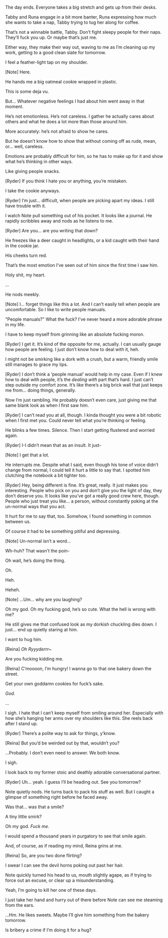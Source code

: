 The day ends. Everyone takes a big stretch and gets up from their desks.

Tabby and Runa engage in a bit more banter, Runa expressing how much she wants to take a nap, Tabby trying to tug her along for coffee.

That’s not a winnable battle, Tabby. Don’t fight sleepy people for their naps. They’ll fuck you up. Or maybe that’s just me.

Either way, they make their way out, waving to me as I’m cleaning up my work, getting to a good clean slate for tomorrow.

I feel a feather-light tap on my shoulder.

[Note] Here.

He hands me a big oatmeal cookie wrapped in plastic.

This is some deja vu.

But... Whatever negative feelings I had about him went away in that moment.

He’s not emotionless. He’s not careless. I gather he actually cares about others and what he does a lot more than those around him.

More accurately: he’s not afraid to show he cares.

But he doesn’t know how to show that without coming off as rude, mean, or... well, careless.

Emotions are probably difficult for him, so he has to make up for it and show what he’s thinking in other ways.

Like giving people snacks.

[Ryder] If you think I hate you or anything, you’re mistaken.

I take the cookie anyways.

[Ryder] I’m just... difficult, when people are picking apart my ideas. I still have trouble with it.

I watch Note pull something out of his pocket. It looks like a journal. He rapidly scribbles away and nods as he listens to me.

[Ryder] Are you... are you writing that down?

He freezes like a deer caught in headlights, or a kid caught with their hand in the cookie jar.

His cheeks turn red.

That’s the most emotion I’ve seen out of him since the first time I saw him.

Holy shit, my heart.

...

He nods meekly.

[Note] I... forget things like this a lot. And I can’t easily tell when people are uncomfortable. So I like to write people manuals.

"People manuals?" What the fuck? I’ve never heard a more adorable phrase in my life.

I have to keep myself from grinning like an absolute fucking moron.

[Ryder] I get it. It’s kind of the opposite for me, actually. I can usually gauge how people are feeling. I just don’t know how to deal with it, heh.

I might not be smirking like a dork with a crush, but a warm, friendly smile still manages to grace my lips.

[Ryder] I don’t think a ‘people manual’ would help in my case. Even if I knew how to deal with people, it’s the _dealing with_ part that’s hard. I just can’t step outside my comfort zone. It’s like there’s a big brick wall that just keeps me from... doing things, generally.

Now I’m just rambling. He probably doesn’t even care, just giving me that same blank look as when I first saw him.

[Ryder] I can’t read you at all, though. I kinda thought you were a bit robotic when I first met you. Could never tell what you’re thinking or feeling.

He blinks a few times. Silence. Then I start getting flustered and worried again.

[Ryder] I-I didn’t mean that as an insult. It just-

[Note] I get that a lot.

He interrupts me. Despite what I said, even though his tone of voice didn’t change from normal, I could tell it hurt a little to say that. I spotted him clutching the notebook a bit tighter too.

[Ryder] Hey, being different is fine. It’s great, really. It just makes you interesting. People who pick on you and don’t give you the light of day, they don’t deserve you. It looks like you’ve got a really good crew here, though. People who just treat you like... a person, without constantly poking at the un-normal ways that you act.

It hurt for me to say that, too. Somehow, I found something in common between us.

Of course it had to be something pitiful and depressing.

[Note] Un-normal isn’t a word...

Wh-huh? That wasn’t the poin-

Oh wait, he’s doing the thing.

Oh.

Heh.

Heheh.

[Note] ...Um... why are you laughing?

Oh my god. Oh my fucking god, he’s so cute. What the hell is wrong with me?

He still gives me that confused look as my dorkish chuckling dies down. I just... end up quietly staring at him.

I want to hug him.

[Reina] _Oh Ryyyderrr~_

Are you fucking kidding me.

[Reina] C’moooon, I’m hungry! I wanna go to that one bakery down the street.

Get your own goddamn cookies for fuck’s sake.

_God._

...

I sigh. I hate that I can’t keep myself from smiling around her. Especially with how she’s hanging her arms over my shoulders like this. She reels back after I stand up.

[Ryder] There’s a polite way to ask for things, y’know.

[Reina] But you’d be weirded out by that, wouldn’t you?

...Probably. I don’t even need to answer. We both know.

I sigh.

I look back to my former stoic and deathly adorable conversational partner.

[Ryder] Uh... yeah. I guess I’ll be heading out. See you tomorrow?

Note quietly nods. He turns back to pack his stuff as well. But I caught a glimpse of something right before he faced away.

Was that... was that a smile?

A tiny little smirk?

Oh my god. _Fuck me._

I would spend a thousand years in purgatory to see that smile again.

And, of course, as if reading my mind, Reina grins at me.

[Reina] So, are you two done flirting?

I swear I can see the devil horns poking out past her hair.

Note quickly turned his head to us, mouth slightly agape, as if trying to force out an excuse, or clear up a misunderstanding.

Yeah, I’m going to kill her one of these days.

I just take her hand and hurry out of there before Note can see me steaming from the ears.

...Hm. He likes sweets. Maybe I’ll give him something from the bakery tomorrow.

Is bribery a crime if I’m doing it for a hug?
